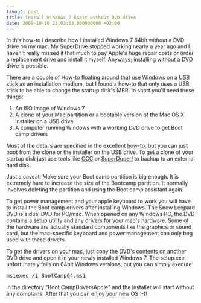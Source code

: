 ```yaml
---
layout: post
title: Install Windows 7 64bit without DVD drive
date: 2009-10-10 23:03:03.000000000 +02:00
---
```

In this how-to I describe how I installed Windows 7 64bit without a DVD drive on my mac. My SuperDrive stopped working nearly a year ago and I haven't really missed it that much to pay Apple's huge repair costs or order a replacement drive and install it myself. Anyways; installing without a DVD drive is possible.

There are a couple of <a href="http://insidethebrackets.blogspot.com/2009/04/install-windows-on-macbook-air-with-no.html">How-t</a>o floating around that use Windows on a USB stick as an installation medium, but I found a how-to that only uses a USB stick to be able to change the startup disk's MBR. In short you'll need these things:
<ol>
	<li>An ISO image of Windows 7</li>
	<li>A clone of your Mac partition or a bootable version of the Mac OS X installer on a USB drive</li>
	<li>A computer running Windows with a working DVD drive to get Boot camp drivers</li>
</ol>
Most of the details are specified in the excellent <a href="http://insidethebrackets.blogspot.com/2009/04/install-windows-on-macbook-air-with-no.html">how-to</a>, but you can just boot from the clone or the installer on the USB drive. To get a clone of your startup disk just use tools like <a href="http://www.bombich.com/">CCC</a> or <a href="http://www.shirt-pocket.com/SuperDuper/SuperDuperDescription.html">SuperDuper!</a> to backup to an external hard disk.

Just a caveat: Make sure your Boot camp partition is big enough. It is extremely hard to increase the size of the Bootcamp partition. It normally involves deleting the partition and using the Boot camp assistant again.

To get power management and your apple keyboard to work you will have to install the Boot camp drivers after installing Windows. The Snow Leopard DVD is a dual DVD for PC/mac. When opened on any Windows PC, the DVD contains a setup utility and any drivers for your mac's hardware. Some of the hardware are actually standard components like the graphics or sound card, but the mac-specific keyboard and power management can only beg used with these drivers.

To get the drivers on your mac, just copy the DVD's contents on another DVD drive and open it in your newly installed Windows 7. The setup.exe unfortunately fails on 64bit Windows versions, but you can simply execute:
<pre>msiexec /i BootCamp64.msi</pre>
in the directory "Boot CampDriversApple" and the installer will start without any complains. After that you can enjoy your new OS :-)!
